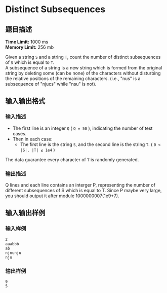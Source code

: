 # Distinct Subsequences

## 题目描述

**Time Limit:** 1000 ms  
**Memory Limit:** 256 mb

Given a string `S` and a string `T`, count the number of distinct subsequences of `S` which is equal to `T`.  
A subsequence of a string is a new string which is formed from the original string by deleting some (can be none) of the characters without disturbing the relative positions of the remaining characters. (i.e., "nus" is a subsequence of "njucs" while "nsu" is not).

## 输入输出格式

### 输入描述

- The first line is an integer `Q` ( `Q = 50` ), indicating the number of test cases.
- Then in each case:
  - The first line is the string `S`, and the second line is the string `T`. ( `0 < |S|, |T| ≤ 1e4` )
  
The data guarantee every character of `T` is randomly generated.

### 输出描述

Q lines and each line contains an interger P, representing the number of different subsequences of S which is equal to T.
Since P maybe very large, you should output it after module 1000000007(1e9+7).

## 输入输出样例

### 输入样例

```plaintext
2
aaabbb
ab
njnunju
nju
```

### 输出样例

```plaintext
9
5
```